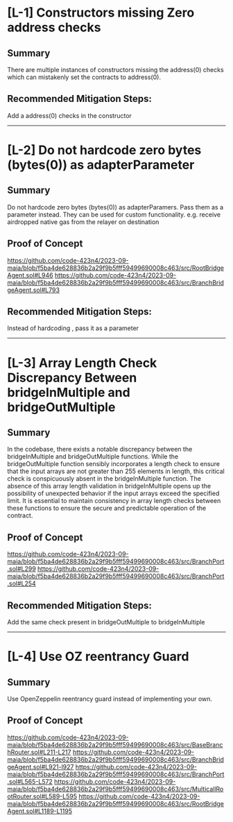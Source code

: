 # [L-1] Constructors missing Zero address checks

## Summary
There are multiple instances of constructors missing the address(0) checks which can mistakenly set the contracts to address(0).

## Recommended Mitigation Steps:
Add a address(0) checks in the constructor

---

# [L-2] Do not hardcode zero bytes (bytes(0)) as adapterParameter

## Summary
Do not hardcode zero bytes (bytes(0)) as adapterParamers. Pass them as a parameter instead. They can be used for custom functionality. e.g. receive airdropped native gas from the relayer on destination

## Proof of Concept
https://github.com/code-423n4/2023-09-maia/blob/f5ba4de628836b2a29f9b5fff59499690008c463/src/RootBridgeAgent.sol#L946
https://github.com/code-423n4/2023-09-maia/blob/f5ba4de628836b2a29f9b5fff59499690008c463/src/BranchBridgeAgent.sol#L793

## Recommended Mitigation Steps:
Instead of hardcoding , pass it as a parameter

---

# [L-3] Array Length Check Discrepancy Between bridgeInMultiple and bridgeOutMultiple

## Summary
In the codebase, there exists a notable discrepancy between the bridgeInMultiple and bridgeOutMultiple functions. While the bridgeOutMultiple function sensibly incorporates a length check to ensure that the input arrays are not greater than 255 elements in length, this critical check is conspicuously absent in the bridgeInMultiple function. The absence of this array length validation in bridgeInMultiple opens up the possibility of unexpected behavior if the input arrays exceed the specified limit. It is essential to maintain consistency in array length checks between these functions to ensure the secure and predictable operation of the contract.

## Proof of Concept
https://github.com/code-423n4/2023-09-maia/blob/f5ba4de628836b2a29f9b5fff59499690008c463/src/BranchPort.sol#L299
https://github.com/code-423n4/2023-09-maia/blob/f5ba4de628836b2a29f9b5fff59499690008c463/src/BranchPort.sol#L254

## Recommended Mitigation Steps:
Add the same check present in bridgeOutMultiple to  bridgeInMultiple

---

# [L-4] Use OZ reentrancy Guard

## Summary
Use OpenZeppelin reentrancy guard instead of implementing your own.

## Proof of Concept
https://github.com/code-423n4/2023-09-maia/blob/f5ba4de628836b2a29f9b5fff59499690008c463/src/BaseBranchRouter.sol#L211-L217
https://github.com/code-423n4/2023-09-maia/blob/f5ba4de628836b2a29f9b5fff59499690008c463/src/BranchBridgeAgent.sol#L921-l927
https://github.com/code-423n4/2023-09-maia/blob/f5ba4de628836b2a29f9b5fff59499690008c463/src/BranchPort.sol#L565-L572
https://github.com/code-423n4/2023-09-maia/blob/f5ba4de628836b2a29f9b5fff59499690008c463/src/MulticallRootRouter.sol#L589-L595
https://github.com/code-423n4/2023-09-maia/blob/f5ba4de628836b2a29f9b5fff59499690008c463/src/RootBridgeAgent.sol#L1189-L1195


